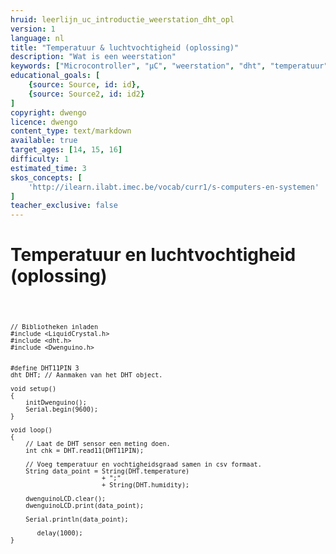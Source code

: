 ```yaml
---
hruid: leerlijn_uc_introductie_weerstation_dht_opl
version: 1
language: nl
title: "Temperatuur & luchtvochtigheid (oplossing)"
description: "Wat is een weerstation"
keywords: ["Microcontroller", "µC", "weerstation", "dht", "temperatuur", "luchtvochtigheid"]
educational_goals: [
    {source: Source, id: id}, 
    {source: Source2, id: id2}
]
copyright: dwengo
licence: dwengo
content_type: text/markdown
available: true
target_ages: [14, 15, 16]
difficulty: 1
estimated_time: 3
skos_concepts: [
    'http://ilearn.ilabt.imec.be/vocab/curr1/s-computers-en-systemen'
]
teacher_exclusive: false
---
```


# Temperatuur en luchtvochtigheid (oplossing)

<div class="dwengo-content dwengo-code-simulator">
    <pre>
<code class="language-cpp" data-filename="dht11.cpp">
    
    // Bibliotheken inladen
    #include <LiquidCrystal.h>
    #include <dht.h>    
    #include <Dwenguino.h>


    #define DHT11PIN 3 
    dht DHT; // Aanmaken van het DHT object.

    void setup()
    {
        initDwenguino();
        Serial.begin(9600);
    }

    void loop()
    {
        // Laat de DHT sensor een meting doen.    
        int chk = DHT.read11(DHT11PIN);

        // Voeg temperatuur en vochtigheidsgraad samen in csv formaat.
        String data_point = String(DHT.temperature)
                            + ";"
                            + String(DHT.humidity);

        dwenguinoLCD.clear();
        dwenguinoLCD.print(data_point);

        Serial.println(data_point);

           delay(1000);
    }

</code>
    </pre>
</div>
